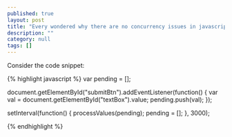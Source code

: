```yaml
---
published: true
layout: post
title: "Every wondered why there are no concurrency issues in javascript?"
description: ""
category: null
tags: []
---
```


Consider the code snippet:

{% highlight javascript %}
var pending = [];

document.getElementById("submitBtn").addEventListener(function() {
    var val = document.getElementById("textBox").value;
    pending.push(val);
});

setInterval(function() {
    processValues(pending);
    pending = [];
}, 3000);

{% endhighlight %}

